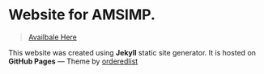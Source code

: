 # Website for AMSIMP.

> [Availbale Here](https://amsimp.github.io)

This website was created using **Jekyll** static site generator. It is hosted on **GitHub Pages** — Theme by [orderedlist](https://github.com/orderedlist)
